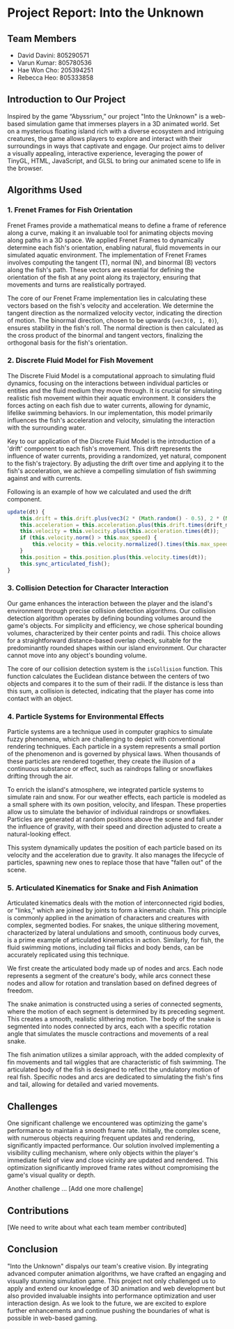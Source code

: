 # Project Report: Into the Unknown

## Team Members
- David Davini: 805290571
- Varun Kumar:  805780536
- Hae Won Cho: 205394251
- Rebecca Heo: 805333858

## Introduction to Our Project

Inspired by the game “Abyssrium,” our project "Into the Unknown" is a web-based simulation game that immerses players in a 3D animated world. Set on a mysterious floating island rich with a diverse ecosystem and intriguing creatures, the game allows players to explore and interact with their surroundings in ways that captivate and engage. Our project aims to deliver a visually appealing, interactive experience, leveraging the power of TinyGL, HTML, JavaScript, and GLSL to bring our animated scene to life in the browser.

## Algorithms Used

### 1. Frenet Frames for Fish Orientation

Frenet Frames provide a mathematical means to define a frame of reference along a curve, making it an invaluable tool for animating objects moving along paths in a 3D space. We applied Frenet Frames to dynamically determine each fish's orientation, enabling natural, fluid movements in our simulated aquatic environment. The implementation of Frenet Frames involves computing the tangent (T), normal (N), and binormal (B) vectors along the fish's path. These vectors are essential for defining the orientation of the fish at any point along its trajectory, ensuring that movements and turns are realistically portrayed.

The core of our Frenet Frame implementation lies in calculating these vectors based on the fish's velocity and acceleration. We determine the tangent direction as the normalized velocity vector, indicating the direction of motion. The binormal direction, chosen to be upwards (`vec3(0, 1, 0)`), ensures stability in the fish's roll. The normal direction is then calculated as the cross product of the binormal and tangent vectors, finalizing the orthogonal basis for the fish's orientation.

### 2. Discrete Fluid Model for Fish Movement

The Discrete Fluid Model is a computational approach to simulating fluid dynamics, focusing on the interactions between individual particles or entities and the fluid medium they move through. It is crucial for simulating realistic fish movement within their aquatic environment. It considers the forces acting on each fish due to water currents, allowing for dynamic, lifelike swimming behaviors. In our implementation, this model primarily influences the fish's acceleration and velocity, simulating the interaction with the surrounding water.

Key to our application of the Discrete Fluid Model is the introduction of a 'drift' component to each fish's movement. This drift represents the influence of water currents, providing a randomized, yet natural, component to the fish's trajectory. By adjusting the drift over time and applying it to the fish's acceleration, we achieve a compelling simulation of fish swimming against and with currents.

Following is an example of how we calculated and used the drift component.
```javascript
update(dt) {
    this.drift = this.drift.plus(vec3(2 * (Math.random() - 0.5), 2 * (Math.random() - 0.5), 2 * (Math.random() - 0.5)).times(drift_variation));
    this.acceleration = this.acceleration.plus(this.drift.times(drift_mag));
    this.velocity = this.velocity.plus(this.acceleration.times(dt));
    if (this.velocity.norm() > this.max_speed) {
        this.velocity = this.velocity.normalized().times(this.max_speed);
    }
    this.position = this.position.plus(this.velocity.times(dt));
    this.sync_articulated_fish();
}
```

### 3. Collision Detection for Character Interaction
Our game enhances the interaction between the player and the island's environment through precise collision detection algorithms. Our collision detection algorithm operates by defining bounding volumes around the game's objects. For simplicity and efficiency, we chose spherical bounding volumes, characterized by their center points and radii. This choice allows for a straightforward distance-based overlap check, suitable for the predominantly rounded shapes within our island environment. Our character cannot move into any object's bounding volume.

The core of our collision detection system is the ```isCollision``` function. This function calculates the Euclidean distance between the centers of two objects and compares it to the sum of their radii. If the distance is less than this sum, a collision is detected, indicating that the player has come into contact with an object.

### 4. Particle Systems for Environmental Effects

Particle systems are a technique used in computer graphics to simulate fuzzy phenomena, which are challenging to depict with conventional rendering techniques. Each particle in a system represents a small portion of the phenomenon and is governed by physical laws. When thousands of these particles are rendered together, they create the illusion of a continuous substance or effect, such as raindrops falling or snowflakes drifting through the air.

To enrich the island's atmosphere, we integrated particle systems to simulate rain and snow. For our weather effects, each particle is modeled as a small sphere with its own position, velocity, and lifespan. These properties allow us to simulate the behavior of individual raindrops or snowflakes. Particles are generated at random positions above the scene and fall under the influence of gravity, with their speed and direction adjusted to create a natural-looking effect.

This system dynamically updates the position of each particle based on its velocity and the acceleration due to gravity. It also manages the lifecycle of particles, spawning new ones to replace those that have "fallen out" of the scene.

### 5. Articulated Kinematics for Snake and Fish Animation
Articulated kinematics deals with the motion of interconnected rigid bodies, or "links," which are joined by joints to form a kinematic chain. This principle is commonly applied in the animation of characters and creatures with complex, segmented bodies. For snakes, the unique slithering movement, characterized by lateral undulations and smooth, continuous body curves, is a prime example of articulated kinematics in action. Similarly, for fish, the fluid swimming motions, including tail flicks and body bends, can be accurately replicated using this technique.

We first create the articulated body made up of nodes and arcs. Each node represents a segment of the creature's body, while arcs connect these nodes and allow for rotation and translation based on defined degrees of freedom.

The snake animation is constructed using a series of connected segments, where the motion of each segment is determined by its preceding segment. This creates a smooth, realistic slithering motion. The body of the snake is segmented into nodes connected by arcs, each with a specific rotation angle that simulates the muscle contractions and movements of a real snake.

The fish animation utilizes a similar approach, with the added complexity of fin movements and tail wiggles that are characteristic of fish swimming. The articulated body of the fish is designed to reflect the undulatory motion of real fish. Specific nodes and arcs are dedicated to simulating the fish's fins and tail, allowing for detailed and varied movements.

## Challenges
One significant challenge we encountered was optimizing the game's performance to maintain a smooth frame rate. Initially, the complex scene, with numerous objects requiring frequent updates and rendering, significantly impacted performance. Our solution involved implementing a visibility culling mechanism, where only objects within the player's immediate field of view and close vicinity are updated and rendered. This optimization significantly improved frame rates without compromising the game's visual quality or depth.

Another challenge ... [Add one more challenge]

## Contributions
[We need to write about what each team member contributed]

## Conclusion
"Into the Unknown" dispalys our team's creative vision. By integrating advanced computer animation algorithms, we have crafted an engaging and visually stunning simulation game. This project not only challenged us to apply and extend our knowledge of 3D animation and web development but also provided invaluable insights into performance optimization and user interaction design. As we look to the future, we are excited to explore further enhancements and continue pushing the boundaries of what is possible in web-based gaming.